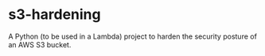 # s3-hardening
A Python (to be used in a Lambda) project to harden the security posture of an AWS S3 bucket.
